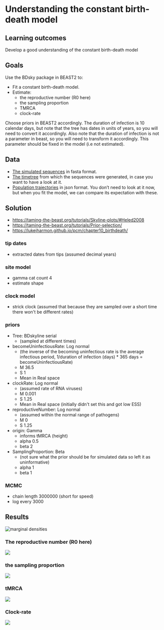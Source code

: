 # Understanding the constant birth-death model

## Learning outcomes

Develop a good understanding of the constant birth-death model

## Goals 

Use the BDsky package in BEAST2 to:

- Fit a constant birth-death model.
- Estimate:
    - the reproductive number (R0 here)
    - the sampling proportion
    - TMRCA
    - clock-rate

Choose priors in BEAST2 accordingly. The duration of infection is 10 calendar days, but note that the tree has dates in units of years, so you will need to convert it accordingly. Also note that the duration of infection is not a parameter in beast, so you will need to transform it accordingly. This parameter should be fixed in the model (i.e not estimated).

## Data
- [The simulated sequences](data/BD_sequences.fasta) in fasta format.
- [The timetree](data/BDTree_hetero_fixedN_MASTER.newick.tree) from which the sequences were generated, in case you want to have a look at it.
- [Population trajectories](data/BDTree_MASTER_constant_samp.json) in json format. You don’t need to look at it now, but when you fit the model, we can compare its expectation with these.

## Solution
- https://taming-the-beast.org/tutorials/Skyline-plots/#Heled2008
- https://taming-the-beast.org/tutorials/Prior-selection/
- https://lukejharmon.github.io/pcm/chapter10_birthdeath/
### tip dates 
- extracted dates from tips (assumed decimal years)
### site model 
- gamma cat count 4
- estimate shape 
### clock model 
- strick clock (assumed that because they are sampled over a short time there won't be different rates)
### priors
- Tree: BDskyline serial 
    - (sampled at different times)
- becomeUninfectiousRate: Log normal
    - (the inverse of the becoming uninfectious rate is the average infectious period, 1/duration of infection (days) * 365 days = becomeUninfectiousRate)
    - M 36.5
    - S 1
    - Mean in Real space
- clockRate: Log normal
    - (assumed rate of RNA viruses)
    - M 0.001 
    - S 1.25
    - Mean in Real space (initially didn't set this and got low ESS)
- reproductiveNumber: Log normal
    - (assumed within the normal range of pathogens)
    - M 0
    - S 1.25
- origin: Gamma 
    - informs tMRCA (height)
    - alpha 0.5
    - beta 2
- SamplingProportion: Beta
    - (not sure what the prior should be for simulated data so left it as uninformative)
    - alpha 1
    - beta 1

### MCMC
- chain length 3000000 (short for speed)
- log every 3000

## Results
![marginal densities](images/marginal.png)
### The reproductive number (R0 here)
![](images/R0.png)
### the sampling proportion
![](images/proportion.png)
### tMRCA
![](images/tMRCA.png)
### Clock-rate
![](images/clockrate.png)